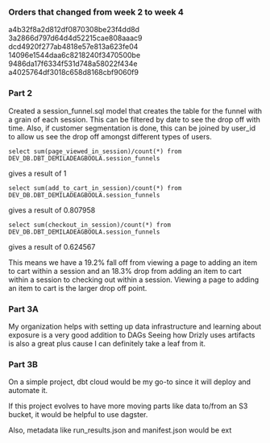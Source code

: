 ### Orders that changed from week 2 to week 4
a4b32f8a2d812df0870308be23f4dd8d
3a2866d797d64d4d52215cae808aaac9
dcd4920f277ab4818e57e813a623fe04
14096e1544daa6c8218240f3470500be
9486da17f6334f531d748a58022f434e
a4025764df3018c658d8168cbf9060f9

### Part 2

Created a session_funnel.sql model that creates the table for the funnel with a grain of each session.
This can be filtered by date to see the drop off with time.
Also, if customer segmentation is done, this can be joined by user_id to allow us see the drop off amongst different types of users.

```
select sum(page_viewed_in_session)/count(*) from DEV_DB.DBT_DEMILADEAGBOOLA.session_funnels
```
gives a result of 1

```
select sum(add_to_cart_in_session)/count(*) from DEV_DB.DBT_DEMILADEAGBOOLA.session_funnels
```
gives a result of 0.807958

```
select sum(checkout_in_session)/count(*) from DEV_DB.DBT_DEMILADEAGBOOLA.session_funnels
```
gives a result of 0.624567

This means we have a 19.2% fall off from viewing a page to adding an item to cart within a session and an 18.3% drop from adding an item to cart within a session to checking out within a session.
Viewing a page to adding an item to cart is the larger drop off point.


### Part 3A
My organization helps with setting up data infrastructure and learning about exposure is a very good addition to DAGs
Seeing how Drizly uses artifacts is also a great plus cause I can definitely take a leaf from it.

### Part 3B

On a simple project, dbt cloud would be my go-to since it will deploy and automate it.

If this project evolves to have more moving parts like data to/from an S3 bucket, it would be helpful to use dagster.

Also, metadata like run_results.json and manifest.json would be ext